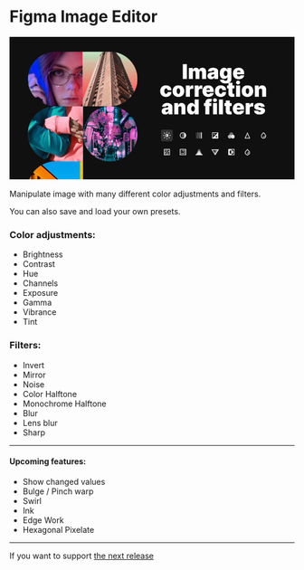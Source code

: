 # Figma Image Editor

![Plugin preview](web-preview.jpg)

Manipulate image with many different color adjustments and filters.

You can also save and load your own presets.

### Color adjustments:

-   Brightness
-   Contrast
-   Hue
-   Channels
-   Exposure
-   Gamma
-   Vibrance
-   Tint

### Filters:

-   Invert
-   Mirror
-   Noise
-   Color Halftone
-   Monochrome Halftone
-   Blur
-   Lens blur
-   Sharp

---

#### Upcoming features:

-   Show changed values
-   Bulge / Pinch warp
-   Swirl
-   Ink
-   Edge Work
-   Hexagonal Pixelate

---

If you want to support [the next release](https://www.paypal.com/paypalme/pavellaptev)
